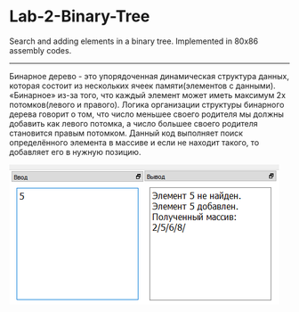# Lab-2-Binary-Tree
Search and adding elements in a binary tree. Implemented in 80x86 assembly codes.  
___  
Бинарное дерево - это упорядоченная динамическая структура данных, которая состоит из нескольких ячеек памяти(элементов с данными). «Бинарное» из-за того, что каждый элемент может иметь максимум 2х потомков(левого и правого). Логика организации структуры бинарного дерева говорит о том, что число меньшее своего родителя мы должны добавить как левого потомка, а число большее своего родителя становится правым потомком. Данный код выполняет поиск определённого элемента в массиве и если не находит такого, то добавляет его в нужную позицию.  

![Иллюстрация](https://github.com/E1Georg/Lab-2-Binary-Tree/raw/main/1.png)

